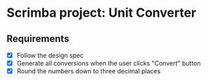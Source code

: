 # Scrimba project: Unit Converter

## Requirements

- [x] Follow the design spec
- [x] Generate all conversions when the user clicks "Convert" button
- [x] Round the numbers down to three decimal places
